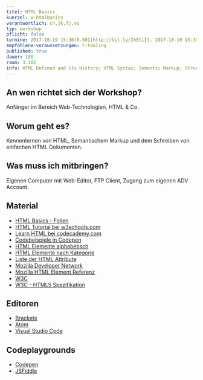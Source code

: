 ```yaml
---
titel: HTML Basics
kuerzel: w-htmlbasics
verantwortlich: cn,jk,fj,vs
typ: workshop
pflicht: false
termine: 2017-10-19 15:30|0.501|http://bit.ly/2hECiIt, 2017-10-19 15:30|0.502|http://bit.ly/2g6TpCt
empfohlene-voraussetzungen: t-tooling
published: true
dauer: 180
raum: 3.102
info: HTML Defined and its History; HTML Syntax; Semantic Markup; Structure of HTML; Quick Tour of HTML; HTML Semantic Elements; Validation.
--- 
```


## An wen richtet sich der Workshop?
Anfänger im Bereich Web-Technologien, HTML & Co.

## Worum geht es?
Kennenlernen von HTML, Semantischem Markup und dem Schreiben von einfachen HTML Dokumenten.

## Was muss ich mitbringen?
Eigenen Computer mit Web-Editor, FTP Client, Zugang zum eigenen ADV Account.

## Material
- [HTML Basics - Folien](../../download/html-basics.pdf)
- [HTML Tutorial bei w3schools.com](https://www.w3schools.com/html/default.asp)
- [Learn HTML bei codecademy.com](https://www.codecademy.com/learn/learn-html)
- [Codebeispiele in Codepen](http://codepen.io/collection/DJGrme/)
- [HTML Elemente alphabetisch](http://www.w3schools.com/tags/default.asp)
- [HTML Elemente nach Kategorie](http://www.w3schools.com/tags/ref_byfunc.asp)
- [Liste der HTML Attribute](http://www.w3schools.com/tags/ref_standardattributes.asp)
- [Mozilla Developer Network](https://developer.mozilla.org/de/)
- [Mozilla HTML Element Referenz](https://developer.mozilla.org/de/docs/Web/HTML/Element)
- [W3C](http://www.w3.org)
- [W3C - HTML5 Spezifikation](http://www.w3.org/TR/html5/)

## Editoren
- [Brackets](http://brackets.io/)
- [Atom](https://atom.io/)
- [Visual Studio Code](https://code.visualstudio.com/)

## Codeplaygrounds
- [Codepen](http://codepen.io)
- [JSFiddle](http://jsfiddle.net)
